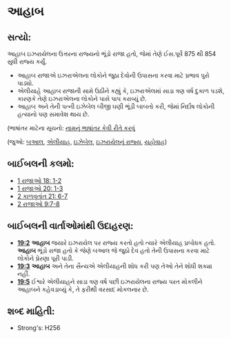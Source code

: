 # આહાબ 

## સત્યો: 

આહાબ ઇઝરાયેલના ઉત્તરના રાજ્યનો ભૂંડો રાજા હતો, જેમાં તેણે ઈસ.પૂર્વે 875 થી 854 સુધી રાજ્ય કર્યું.

* આહાબ રાજાએ ઇઝરાએલના લોકોને જુઠા દેવોની ઉપાસના કરવા માટે પ્રભાવ પુરો પાડ્યો.
* એલીયાહે આહાબ રાજાની સામે ઉઠીને કહ્યું કે, ઇઝરાએલમાં સાડા ત્રણ વર્ષ દુકાળ પડશે, કારણકે તેણે ઇઝરાએલના લોકોને પાસે પાપ કરાવ્યું છે.
* આહાબ અને તેની પત્ની ઇઝેબેલ બીજી ઘણી ભૂંડી બાબતો કરી, જેમાં નિર્દોષ લોકોની હત્યાનો પણ સમાવેશ થાય છે.

(ભાષાંતર માટેના સૂચનો: [નામનું ભાષાંતર કેવી રીતે કરવું](rc://gu/ta/man/translate/translate-names)

(જુઓ: [બઆલ](../names/baal.md), [એલીયાહ](../names/elijah.md), [ઇઝેબેલ](../names/jezebel.md), [ઇઝરાયેલનું રાજ્ય](../names/kingdomofisrael.md), [યહોવાહ](../kt/yahweh.md))

## બાઈબલની કલમો: 

* [1 રાજાઓ 18: 1-2](rc://gu/tn/help/1ki/18/01)
* [1 રાજાઓ 20: 1-3](rc://gu/tn/help/1ki/20/01)
* [2 કાળવૃતાંત 21: 6-7](rc://gu/tn/help/2ch/21/06)
* [2 રાજાઓ 9:7-8](rc://gu/tn/help/2ki/09/07)

## બાઈબલની વાર્તાઓમાંથી ઉદાહરણ: 

* __[19:2](rc://gu/tn/help/obs/19/02)__ __આહાબ__ જયારે ઇઝરાયેલ પર રાજ્ય કરતો હતો ત્યારે એલીયાહ પ્રબોધક હતો. __આહાબ__ ભૂંડો રાજા હતો કે જેણે બઆલ જે જુઠો દેવ હતો તેની ઉપાસના કરવા માટે લોકોને પ્રેરણા પૂરી પાડી.
* __[19:3](rc://gu/tn/help/obs/19/03)__ __આહાબ__ અને તેના સૈન્યએ એલીયાહની શોધ કરી પણ તેઓ તેને શોધી શક્યા નહીં.
* __[19:5](rc://gu/tn/help/obs/19/05)__ ઈશ્વરે એલીયાહને સાડા ત્રણ વર્ષ પછી ઇઝરાયેલના રાજ્ય પરત મોકલીને આહાબને કહેવડાવ્યું કે, તે ફરીથી વરસાદ મોકલનાર છે.

## શબ્દ માહિતી: 

* Strong's: H256
